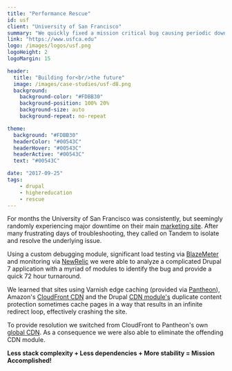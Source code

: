 ```yaml
---
title: "Performance Rescue"
id: usf
client: "University of San Francisco"
summary: "We quickly fixed a mission critical bug causing periodic downtime to University of San Francisco's main marketing site."
link: "https://www.usfca.edu"
logo: /images/logos/usf.png
logoHeight: 2
logoMargin: 15

header:
  title: "Building for<br/>the future"
  image: /images/case-studies/usf-d8.png
  background:
    background-color: "#FDBB30"
    background-position: 100% 20%
    background-size: auto
    background-repeat: no-repeat

theme:
  background: "#FDBB30"
  headerColor: "#00543C"
  headerHover: "#00543C"
  headerActive: "#00543C"
  text: "#00543C"

date: "2017-09-25"
tags:
    - drupal
    - highereducation
    - rescue
---
```


For months the University of San Francisco was consistently, but seemingly randomly experiencing major downtime on their main [marketing site](http://usfca.edu). After many frustrating days of troubleshooting, they called on Tandem to isolate and resolve the underlying issue.

Using a custom debugging module, significant load testing via [BlazeMeter](https://www.blazemeter.com/) and monitoring via [NewRelic](https://newrelic.com/) we were able to analyze a complicated Drupal 7 application with a myriad of modules to identify the bug and provide a quick 72 hour turnaround.

We learned that sites using Varnish edge caching (provided via [Pantheon](http://pantheon.io)), Amazon's [CloudFront CDN](https://aws.amazon.com/cloudfront/) and the Drupal [CDN module's](https://www.drupal.org/project/cdn) duplicate content protection sometimes cache pages in a way that results in an infinite redirect loop, effectively crashing the site.

To provide resolution we switched from CloudFront to Pantheon's own [global CDN](https://pantheon.io/global-cdn). As a consequence we were also able to eliminate the offending CDN module.

<strong>Less stack complexity + Less dependencies + More stability = Mission Accomplished!</strong>
